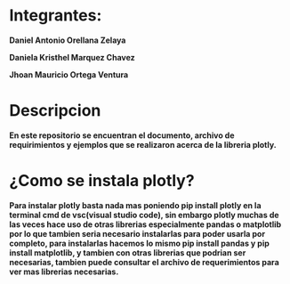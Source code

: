 # Integrantes:

**Daniel Antonio Orellana Zelaya**

**Daniela Kristhel Marquez Chavez**

**Jhoan Mauricio Ortega Ventura**

# Descripcion

**En este repositorio se encuentran el documento, archivo de requirimientos y ejemplos que se realizaron
  acerca de la libreria plotly.**

# ¿Como se instala plotly?
**Para instalar plotly basta nada mas poniendo pip install plotly en la terminal cmd de vsc(visual studio code),
  sin embargo plotly muchas de las veces hace uso de otras librerias especialmente pandas o matplotlib por lo que tambien seria
  necesario instalarlas para poder usarla por completo, para instalarlas hacemos lo mismo pip install pandas y pip install matplotlib, y tambien 
  con otras librerias que podrian ser necesarias, tambien puede consultar el archivo de requerimientos para ver mas librerias necesarias.**

